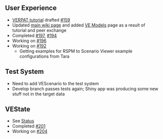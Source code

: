## User Experience
  - [VERPAT tutorial](VERPAT-Tutorial-Overview
) drafted [#159](https://github.com/gregorbj/VisionEval/issues/159)
  - Updated [main wiki page](https://github.com/gregorbj/VisionEval/wiki) and added [VE Models](VisionEval-Models) page as a result of tutorial and peer exchange
  - Completed [#197](https://github.com/gregorbj/VisionEval/issues/197), [#194](https://github.com/gregorbj/VisionEval/issues/194)
  - Working on [#196](https://github.com/gregorbj/VisionEval/issues/196)
  - Working on [#192](https://github.com/gregorbj/VisionEval/issues/192)
    - Getting examples for RSPM to Scenario Viewer example configurations from Tara

## Test System
  - Need to add VEScenario to the test system
  - Develop branch passes tests again; Shiny app was producing some new stuff not in the target data

## VEState
  - See [Status](VE-State-Status)
  - Completed [#201](https://github.com/gregorbj/VisionEval/issues/201)
  - Working on [#204](https://github.com/gregorbj/VisionEval/issues/204)